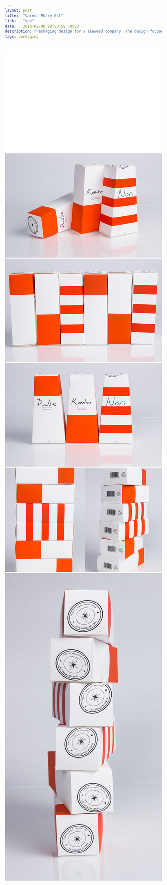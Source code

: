 ```yaml
---
layout: post
title:  "Varech Phare Est"
link:   "vpe"
date:   2016-02-08 18:00:59 -0500
description: "Packaging design for a seaweed company. The design focuses on the modern nautical personality of the company as well as their ecological morals."
tags: packaging
---
```

<div class="section"><img src="/assets/img/vpe/vpe1.gif" alt="Varech Phare Est"></div>
<div class="section"><img src="/assets/img/vpe/vpe2.png" alt="Varech Phare Est"></div>
<div class="section"><img src="/assets/img/vpe/vpe3.png" alt="Varech Phare Est"></div>
<div class="section"><img src="/assets/img/vpe/vpe4.png" alt="Varech Phare Est"></div>
<div class="section"><img src="/assets/img/vpe/vpe5.png" alt="Varech Phare Est"></div>
<div class="section"><img src="/assets/img/vpe/vpe6.png" alt="Varech Phare Est"></div>
